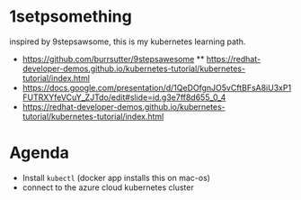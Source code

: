 # 1setpsomething

inspired by 9stepsawsome, this is my kubernetes learning path.

* https://github.com/burrsutter/9stepsawesome
** https://redhat-developer-demos.github.io/kubernetes-tutorial/kubernetes-tutorial/index.html
* https://docs.google.com/presentation/d/1QeDOfgnJO5vCftBFsA8iU3xP1FUTRXYfeVCuY_ZJTdo/edit#slide=id.g3e7ff8d655_0_4
* https://redhat-developer-demos.github.io/kubernetes-tutorial/kubernetes-tutorial/index.html


# Agenda

* Install `kubectl` (docker app installs this on mac-os)
* connect to the azure cloud kubernetes cluster
